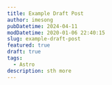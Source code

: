 ```yaml
---
title: Example Draft Post
author: imesong
pubDatetime: 2024-04-11
modDatetime: 2020-01-06 22:40:15
slug: example-draft-post
featured: true
draft: true
tags:
  - Astro
description: sth more
---
```

